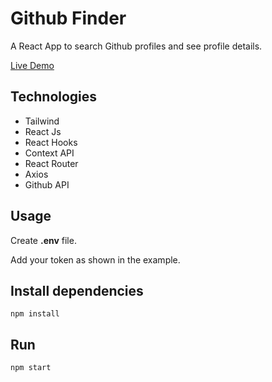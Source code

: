 # Github Finder

A React App to search Github profiles and see profile details.

[Live Demo](https://condescending-lewin-26d4e7.netlify.app 'Github Finder')

## Technologies

<ul>
<li>Tailwind</li>
<li>React Js</li>
<li>React Hooks</li>
<li>Context API</li>
<li>React Router</li>
<li>Axios</li>
<li>Github API</li>
</ul>

## Usage

Create <strong>.env</strong> file.

Add your token as shown in the example.

## Install dependencies

`npm install`

## Run

`npm start`
